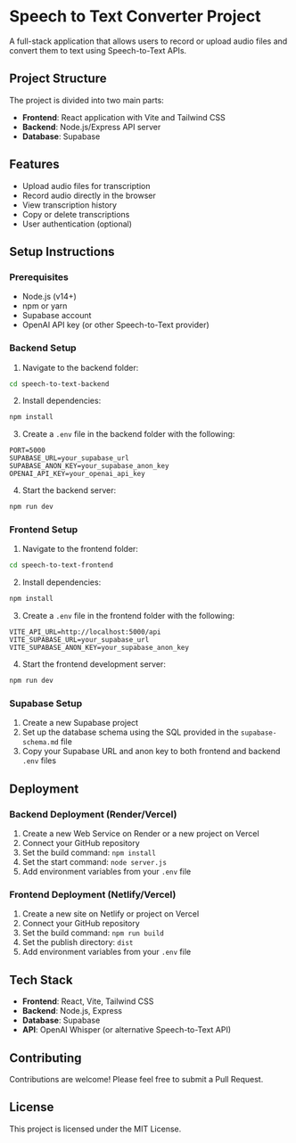 # Speech to Text Converter Project

A full-stack application that allows users to record or upload audio files and convert them to text using Speech-to-Text APIs.

## Project Structure

The project is divided into two main parts:

- **Frontend**: React application with Vite and Tailwind CSS
- **Backend**: Node.js/Express API server
- **Database**: Supabase

## Features

- Upload audio files for transcription
- Record audio directly in the browser
- View transcription history
- Copy or delete transcriptions
- User authentication (optional)

## Setup Instructions

### Prerequisites

- Node.js (v14+)
- npm or yarn
- Supabase account
- OpenAI API key (or other Speech-to-Text provider)

### Backend Setup

1. Navigate to the backend folder:
```bash
cd speech-to-text-backend
```

2. Install dependencies:
```bash
npm install
```

3. Create a `.env` file in the backend folder with the following:
```
PORT=5000
SUPABASE_URL=your_supabase_url
SUPABASE_ANON_KEY=your_supabase_anon_key
OPENAI_API_KEY=your_openai_api_key
```

4. Start the backend server:
```bash
npm run dev
```

### Frontend Setup

1. Navigate to the frontend folder:
```bash
cd speech-to-text-frontend
```

2. Install dependencies:
```bash
npm install
```

3. Create a `.env` file in the frontend folder with the following:
```
VITE_API_URL=http://localhost:5000/api
VITE_SUPABASE_URL=your_supabase_url
VITE_SUPABASE_ANON_KEY=your_supabase_anon_key
```

4. Start the frontend development server:
```bash
npm run dev
```

### Supabase Setup

1. Create a new Supabase project
2. Set up the database schema using the SQL provided in the `supabase-schema.md` file
3. Copy your Supabase URL and anon key to both frontend and backend `.env` files

## Deployment

### Backend Deployment (Render/Vercel)

1. Create a new Web Service on Render or a new project on Vercel
2. Connect your GitHub repository
3. Set the build command: `npm install`
4. Set the start command: `node server.js`
5. Add environment variables from your `.env` file

### Frontend Deployment (Netlify/Vercel)

1. Create a new site on Netlify or project on Vercel
2. Connect your GitHub repository
3. Set the build command: `npm run build`
4. Set the publish directory: `dist`
5. Add environment variables from your `.env` file

## Tech Stack

- **Frontend**: React, Vite, Tailwind CSS
- **Backend**: Node.js, Express
- **Database**: Supabase
- **API**: OpenAI Whisper (or alternative Speech-to-Text API)

## Contributing

Contributions are welcome! Please feel free to submit a Pull Request.

## License

This project is licensed under the MIT License.